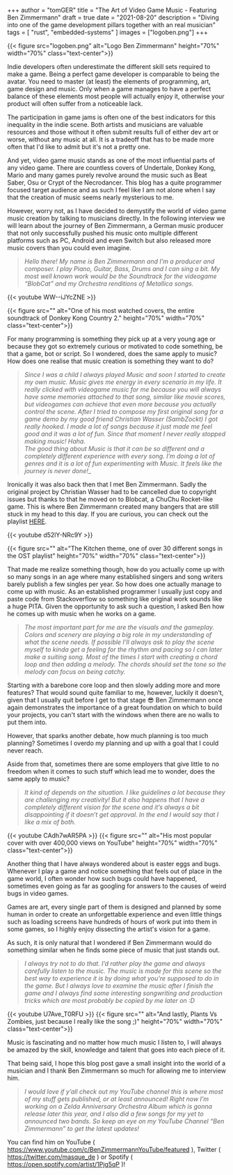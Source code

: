 +++
author = "tomGER"
title = "The Art of Video Game Music - Featuring Ben Zimmermann"
draft = true
date = "2021-08-20"
description = "Diving into one of the game development pillars together with an real musician"
tags = [
    "rust",
    "embedded-systems"
]
images = ["logoben.png"]
+++

{{< figure src="logoben.png" alt="Logo Ben Zimmermann" height="70%" width="70%" class="text-center">}}

Indie developers often underestimate the different skill sets required to make a game. Being a perfect game developer is comparable to being the avatar. You need to master (at least) the elements of programming, art, game design and music. Only when a game manages to have a perfect balance of these elements most people will actually enjoy it, otherwise your product will often suffer from a noticeable lack.

The participation in game jams is often one of the best indicators for this inequality in the indie scene. Both artists and musicians are valuable resources and those without it often submit results full of either dev art or worse, without any music at all. It is a tradeoff that has to be made more often that I'd like to admit but it's not a pretty one.

And yet, video game music stands as one of the most influential parts of any video game. There are countless covers of Undertale, Donkey Kong, Mario and many games purely revolve around the music such as Beat Saber, Osu or Crypt of the Necrodancer. This blog has a quite programmer focused target audience and as such I feel like I am not alone when I say that the creation of music seems nearly mysterious to me.

However, worry not, as I have decided to demystify the world of video game music creation by talking to musicians directly. In the following interview we will learn about the journey of Ben Zimmermann, a German music producer that not only successfully pushed his music onto multiple different platforms such as PC, Android and even Switch but also released more music covers than you could even imagine.

> _Hello there! My name is Ben Zimmermann and I’m a producer and composer. I play Piano, Guitar, Bass, Drums and I can sing a bit. My most well known work would be the Soundtrack for the videogame “BlobCat” and my Orchestra renditions of Metallica songs._

{{< youtube WW--iJYcZNE >}}

{{< figure src="" alt="One of his most watched covers, the entire soundtrack of Donkey Kong Country 2." height="70%" width="70%" class="text-center">}}

For many programming is something they pick up at a very young age or because they got so extremely curious or motivated to code something, be that a game, bot or script. So I wondered, does the same apply to music? How does one realise that music creation is something they want to do?

> _Since I was a child I always played Music and soon I started to create my own music. Music gives me energy in every scenario in my life. It really clicked with videogame music for me because you will always have some memories attached to that song, similar like movie scores, but videogames can achieve that even more because you actually control the scene. After I tried to compose my first original song for a game demo by my good friend Christian Wasser (SambZockt) I got really hooked. I made a lot of songs because it just made me feel good and it was a lot of fun. Since that moment I never really stopped making music! Haha._ \
_The good thing about Music is that it can be so different and a completely different experience with every song. I’m doing a lot of genres and it is a lot of fun experimenting with Music. It feels like the journey is never done!__

Ironically it was also back then that I met Ben Zimmermann. Sadly the original project by Christian Wasser had to be cancelled due to copyright issues but thanks to that he moved on to Blobcat, a ChuChu Rocket-like game. This is where Ben Zimmermann created many bangers that are still stuck in my head to this day. If you are curious, you can check out the playlist [HERE](https://www.youtube.com/watch?v=TofTwcGlFbE&list=OLAK5uy_kUkBpEu-XsrZLiht7nL8cgx6ORoIXZZuo).

{{< youtube d52lY-NRc9Y >}}

{{< figure src="" alt="The Kitchen theme, one of over 30 different songs in the OST playlist" height="70%" width="70%" class="text-center">}}

That made me realize something though, how do you actually come up with so many songs in an age where many established singers and song writers barely publish a few singles per year. So how does one actually manage to come up with music. As an established programmer I usually just copy and paste code from Stackoverflow so something like original work sounds like a huge PITA. Given the opportunity to ask such a question, I asked Ben how he comes up with music when he works on a game.

> _The most important part for me are the visuals and the gameplay. Colors and scenery are playing a big role in my understanding of what the scene needs. If possible I’ll always ask to play the scene myself to kinda get a feeling for the rhythm and pacing so I can later make a suiting song. Most of the times I start with creating a chord loop and then adding a melody. The chords should set the tone so the melody can focus on being catchy._

Starting with a barebone core loop and then slowly adding more and more features? That would sound quite familiar to me, however, luckily it doesn't, given that I usually quit before I get to that stage 😎 Ben Zimmermann once again demonstrates the importance of a great foundation on which to build your projects, you can't start with the windows when there are no walls to put them into.

However, that sparks another debate, how much planning is too much planning? Sometimes I overdo my planning and up with a goal that I could never reach.

Aside from that, sometimes there are some employers that give little to no freedom when it comes to such stuff which lead me to wonder, does the same apply to music?

> _It kind of depends on the situation. I like guidelines a lot because they are challenging my creativity! But it also happens that I have a completely different vision for the scene and it’s always a bit disappointing if it doesn’t get approval. In the end I would say that I like a mix of both._

{{< youtube CAdh7wAR5PA >}}
{{< figure src="" alt="His most popular cover with over 400,000 views on YouTube" height="70%" width="70%" class="text-center">}}

Another thing that I have always wondered about is easter eggs and bugs. Whenever I play a game and notice something that feels out of place in the game world, I often wonder how such bugs could have happened, sometimes even going as far as googling for answers to the causes of weird bugs in video games. 

Games are art, every single part of them is designed and planned by some human in order to create an unforgettable experience and even little things such as loading screens have hundreds of hours of work put into them in some games, so I highly enjoy dissecting the artist's vision for a game.

As such, it is only natural that I wondered if Ben Zimmermann would do something similar when he finds some piece of music that just stands out.

> _I always try not to do that. I’d rather play the game and always carefully listen to the music. The music is made for this scene so the best way to experience it is by doing what you’re supposed to do in the game. But I always love to examine the music after I finish the game and I always find some interesting songwriting and production tricks which are most probably be copied by me later on :D_

{{< youtube U7Ave_T0RFU >}}
{{< figure src="" alt="And lastly, Plants Vs Zombies, just because I really like the song ;)" height="70%" width="70%" class="text-center">}}

Music is fascinating and no matter how much music I listen to, I will always be amazed by the skill, knowledge and talent that goes into each piece of it.

That being said, I hope this blog post gave a small insight into the world of a musician and I thank Ben Zimmermann so much for allowing me to interview him.

> _I would love if y’all check out my YouTube channel this is where most of my stuff gets published, or at least announced! Right now I’m working on a Zelda Anniversary Orchestra Album which is gonna release later this year, and I also did a few songs for my yet to announced two bands. So keep an eye on my YouTube Channel “Ben Zimmermann” to get the latest updates!_

You can find him on YouTube ( https://www.youtube.com/c/BenZimmermannYouTube/featured ), Twitter ( https://twitter.com/masque_de ) or Spotify ( https://open.spotify.com/artist/1Pjg5qP )!